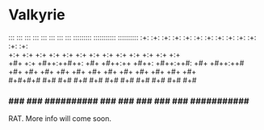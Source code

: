 # Valkyrie
  :::     :::     :::     :::        :::    ::: :::   ::: :::::::::  ::::::::::: :::::::::: 
  :+:     :+:   :+: :+:   :+:        :+:   :+:  :+:   :+: :+:    :+:     :+:     :+:         
 +:+     +:+  +:+   +:+  +:+        +:+  +:+    +:+ +:+  +:+    +:+     +:+     +:+          
+#+     +:+ +#++:++#++: +#+        +#++:++      +#++:   +#++:++#:      +#+     +#++:++#      
+#+   +#+  +#+     +#+ +#+        +#+  +#+      +#+    +#+    +#+     +#+     +#+            
#+#+#+#   #+#     #+# #+#        #+#   #+#     #+#    #+#    #+#     #+#     #+#             
 ###     ###     ### ########## ###    ###    ###    ###    ### ########### ##########       

 
RAT. More info will come soon. 
